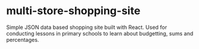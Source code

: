 # multi-store-shopping-site
Simple JSON data based shopping site built with React. 
Used for conducting lessons in primary schools to learn about budgetting, sums and percentages.
